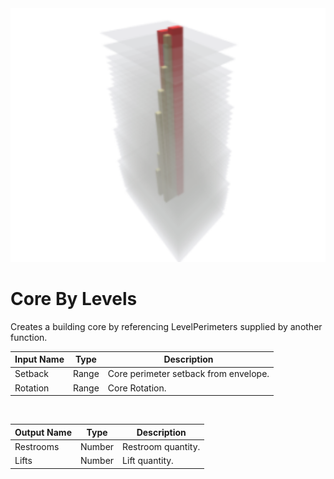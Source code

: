 <img src="preview.png" width="512">
            
# Core By Levels

Creates a building core by referencing LevelPerimeters supplied by another function.

|Input Name|Type|Description|
|---|---|---|
|Setback|Range|Core perimeter setback from envelope.|
|Rotation|Range|Core Rotation.|


<br>

|Output Name|Type|Description|
|---|---|---|
|Restrooms|Number|Restroom quantity.|
|Lifts|Number|Lift quantity.|

